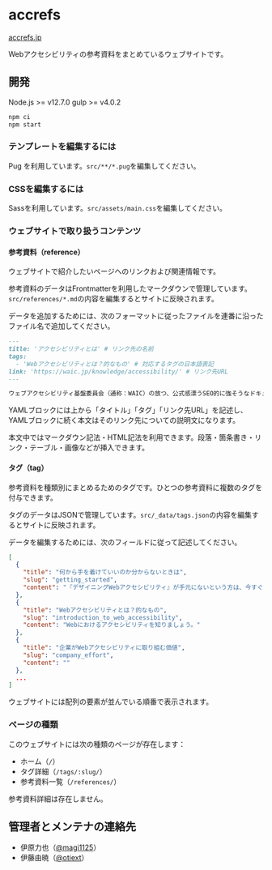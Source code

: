 # accrefs

[accrefs.jp](https://accrefs.jp)

Webアクセシビリティの参考資料をまとめているウェブサイトです。

## 開発

Node.js >= v12.7.0
gulp >= v4.0.2

```bash
npm ci
npm start
```

### テンプレートを編集するには

Pug を利用しています。`src/**/*.pug`を編集してください。

### CSSを編集するには

Sassを利用しています。`src/assets/main.css`を編集してください。

### ウェブサイトで取り扱うコンテンツ

#### 参考資料（reference）

ウェブサイトで紹介したいページへのリンクおよび関連情報です。

参考資料のデータはFrontmatterを利用したマークダウンで管理しています。`src/references/*.md`の内容を編集するとサイトに反映されます。

データを追加するためには、次のフォーマットに従ったファイルを連番に沿ったファイル名で追加してください。

```markdown
---
title: 'アクセシビリティとは' # リンク先の名前
tags:
  - 'Webアクセシビリティとは？的なもの' # 対応するタグの日本語表記
link: 'https://waic.jp/knowledge/accessibility/' # リンク先URL
---

ウェブアクセシビリティ基盤委員会（通称：WAIC）の放つ、公式感漂うSEO的に強そうなドキュメント。Webアクセシビリティ確保とJISの関係性について解説しています。
```

YAMLブロックには上から「タイトル」「タグ」「リンク先URL」を記述し、YAMLブロックに続く本文はそのリンク先についての説明文になります。

本文中ではマークダウン記法・HTML記法を利用できます。段落・箇条書き・リンク・テーブル・画像などが挿入できます。

#### タグ（tag）

参考資料を種類別にまとめるためのタグです。ひとつの参考資料に複数のタグを付与できます。

タグのデータはJSONで管理しています。`src/_data/tags.json`の内容を編集するとサイトに反映されます。

データを編集するためには、次のフィールドに従って記述してください。

```json
[
  {
    "title": "何から手を着けていいのか分からないときは",
    "slug": "getting_started",
    "content": "『デザイニングWebアクセシビリティ』が手元にないという方は、今すぐ用意しましょう（？）"
  },
  {
    "title": "Webアクセシビリティとは？的なもの",
    "slug": "introduction_to_web_accessibility",
    "content": "Webにおけるアクセシビリティを知りましょう。"
  },
  {
    "title": "企業がWebアクセシビリティに取り組む価値",
    "slug": "company_effort",
    "content": ""
  },
  ...
]
```

ウェブサイトには配列の要素が並んでいる順番で表示されます。

### ページの種類

このウェブサイトには次の種類のページが存在します：

- ホーム（`/`）
- タグ詳細（`/tags/:slug/`）
- 参考資料一覧（`/references/`）

参考資料詳細は存在しません。

## 管理者とメンテナの連絡先

- 伊原力也（[@magi1125](https://twitter.com/magi1125)）
- 伊藤由暁（[@otiext](https://twitter.com/otiext)）

